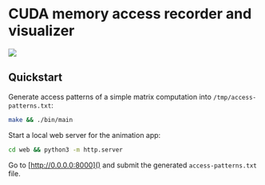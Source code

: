 # CUDA memory access recorder and visualizer

![](screen.gif)

## Quickstart

Generate access patterns of a simple matrix computation into `/tmp/access-patterns.txt`:
```sh
make && ./bin/main
```
Start a local web server for the animation app:
```sh
cd web && python3 -m http.server
```
Go to [http://0.0.0.0:8000]() and submit the generated `access-patterns.txt` file.
